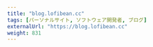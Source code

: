 ```yaml
---
title: "blog.lofibean.cc"
tags: [パーソナルサイト, ソフトウェア開発者, ブログ]
externalUrl: "https://blog.lofibean.cc"
weight: 831
---
```

